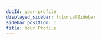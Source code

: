 ```yaml
---
docId: your-profile
displayed_sidebar: tutorialSidebar
sidebar_position: 1
title: Your Profile
---
```

